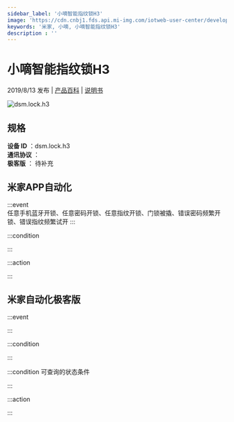 ```yaml
---
sidebar_label: '小嘀智能指纹锁H3'
image: 'https://cdn.cnbj1.fds.api.mi-img.com/iotweb-user-center/developer_1679047615007VQ7rHV4b.png?GalaxyAccessKeyId=AKVGLQWBOVIRQ3XLEW&Expires=9223372036854775807&Signature=5EqE6PvWq7la3vEGas8N08r+n2g='
keywords: '米家, 小嘀, 小嘀智能指纹锁H3'
description : ''
---
```

# 小嘀智能指纹锁H3

2019/8/13 发布 | [产品百科](https://home.mi.com/webapp/content/baike/product/index.html?model=dsm.lock.h3/) | [说明书](https://home.mi.com/views/introduction.html?model=dsm.lock.h3&region=cn)

![dsm.lock.h3](https://cdn.cnbj1.fds.api.mi-img.com/iotweb-user-center/developer_1679047615007VQ7rHV4b.png?GalaxyAccessKeyId=AKVGLQWBOVIRQ3XLEW&Expires=9223372036854775807&Signature=5EqE6PvWq7la3vEGas8N08r+n2g=)

## 规格  
> 
**设备 ID** ：dsm.lock.h3  
**通讯协议** ：  
**极客版**  ： 待补充 


## 米家APP自动化  

:::event  
任意手机蓝牙开锁、任意密码开锁、任意指纹开锁、门锁被撬、错误密码频繁开锁、错误指纹频繁试开
:::

:::condition  

:::

:::action   

:::

## 米家自动化极客版  

:::event  

:::

:::condition  

:::

:::condition 可查询的状态条件  

:::

:::action  

:::

        
